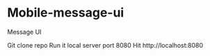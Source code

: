 # Mobile-message-ui
Message UI 

Git clone repo
Run it local server port 8080
Hit http://localhost:8080
